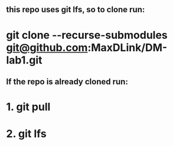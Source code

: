 ## this repo uses git lfs, so to clone run: 

# git clone --recurse-submodules git@github.com:MaxDLink/DM-lab1.git

## If the repo is already cloned run: 

# 1. git pull

# 2. git lfs 
